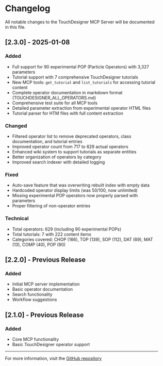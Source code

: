 # Changelog

All notable changes to the TouchDesigner MCP Server will be documented in this file.

## [2.3.0] - 2025-01-08

### Added
- Full support for 90 experimental POP (Particle Operators) with 3,327 parameters
- Tutorial support with 7 comprehensive TouchDesigner tutorials
- New MCP tools: `get_tutorial` and `list_tutorials` for accessing tutorial content
- Complete operator documentation in markdown format (TOUCHDESIGNER_ALL_OPERATORS.md)
- Comprehensive test suite for all MCP tools
- Detailed parameter extraction from experimental operator HTML files
- Tutorial parser for HTM files with full content extraction

### Changed
- Filtered operator list to remove deprecated operators, class documentation, and tutorial entries
- Improved operator count from 717 to 629 actual operators
- Enhanced wiki system to support tutorials as separate entities
- Better organization of operators by category
- Improved search indexer with detailed logging

### Fixed
- Auto-save feature that was overwriting rebuilt index with empty data
- Hardcoded operator display limits (was 50/100, now unlimited)
- Missing experimental POP operators now properly parsed with parameters
- Proper filtering of non-operator entries

### Technical
- Total operators: 629 (including 90 experimental POPs)
- Total tutorials: 7 with 222 content items
- Categories covered: CHOP (166), TOP (139), SOP (112), DAT (69), MAT (13), COMP (40), POP (90)

## [2.2.0] - Previous Release

### Added
- Initial MCP server implementation
- Basic operator documentation
- Search functionality
- Workflow suggestions

## [2.1.0] - Previous Release

### Added
- Core MCP functionality
- Basic TouchDesigner operator support

---

For more information, visit the [GitHub repository](https://github.com/bottobot/touchdesigner-mcp-server)